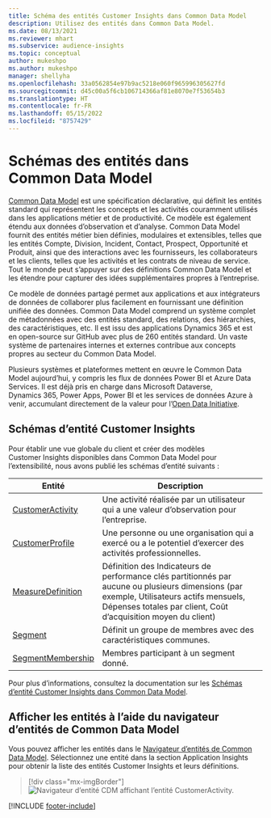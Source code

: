 ```yaml
---
title: Schéma des entités Customer Insights dans Common Data Model
description: Utilisez des entités dans Common Data Model.
ms.date: 08/13/2021
ms.reviewer: mhart
ms.subservice: audience-insights
ms.topic: conceptual
author: mukeshpo
ms.author: mukeshpo
manager: shellyha
ms.openlocfilehash: 33a0562854e97b9ac5218e060f965996305627fd
ms.sourcegitcommit: d45c00a5f6cb106714366af81e8070e7f53654b3
ms.translationtype: HT
ms.contentlocale: fr-FR
ms.lasthandoff: 05/15/2022
ms.locfileid: "8757429"
---
```

# <a name="entity-schemas-in-common-data-model"></a>Schémas des entités dans Common Data Model



[Common Data Model](/common-data-model/) est une spécification déclarative, qui définit les entités standard qui représentent les concepts et les activités couramment utilisés dans les applications métier et de productivité. Ce modèle est également étendu aux données d’observation et d’analyse. Common Data Model fournit des entités métier bien définies, modulaires et extensibles, telles que les entités Compte, Division, Incident, Contact, Prospect, Opportunité et Produit, ainsi que des interactions avec les fournisseurs, les collaborateurs et les clients, telles que les activités et les contrats de niveau de service. Tout le monde peut s’appuyer sur des définitions Common Data Model et les étendre pour capturer des idées supplémentaires propres à l’entreprise.

Ce modèle de données partagé permet aux applications et aux intégrateurs de données de collaborer plus facilement en fournissant une définition unifiée des données. Common Data Model comprend un système complet de métadonnées avec des entités standard, des relations, des hiérarchies, des caractéristiques, etc. Il est issu des applications Dynamics 365 et est en open-source sur GitHub avec plus de 260 entités standard. Un vaste système de partenaires internes et externes contribue aux concepts propres au secteur du Common Data Model.

Plusieurs systèmes et plateformes mettent en œuvre le Common Data Model aujourd’hui, y compris les flux de données Power BI et Azure Data Services. Il est déjà pris en charge dans Microsoft Dataverse, Dynamics 365, Power Apps, Power BI et les services de données Azure à venir, accumulant directement de la valeur pour l’[Open Data Initiative](https://dynamics.microsoft.com/en-us/open-data-initiative/).

## <a name="customer-insights-entity-schemas"></a>Schémas d’entité Customer Insights

Pour établir une vue globale du client et créer des modèles Customer Insights disponibles dans Common Data Model pour l’extensibilité, nous avons publié les schémas d’entité suivants :

| Entité | Description |
|---------|---------|
|[CustomerActivity](/common-data-model/schema/core/applicationcommon/foundationcommon/crmcommon/solutions/customerinsights/customeractivity) | Une activité réalisée par un utilisateur qui a une valeur d’observation pour l’entreprise. |
|[CustomerProfile](/common-data-model/schema/core/applicationcommon/foundationcommon/crmcommon/solutions/customerinsights/customerprofile) | Une personne ou une organisation qui a exercé ou a le potentiel d’exercer des activités professionnelles. |
|[MeasureDefinition](/common-data-model/schema/core/applicationcommon/foundationcommon/crmcommon/solutions/customerinsights/measuredefinition) | Définition des Indicateurs de performance clés partitionnés par aucune ou plusieurs dimensions (par exemple, Utilisateurs actifs mensuels, Dépenses totales par client, Coût d’acquisition moyen du client) |
|[Segment](/common-data-model/schema/core/applicationcommon/foundationcommon/crmcommon/solutions/customerinsights/segment) | Définit un groupe de membres avec des caractéristiques communes. |
|[SegmentMembership](/common-data-model/schema/core/applicationcommon/foundationcommon/crmcommon/solutions/customerinsights/segmentmembership) | Membres participant à un segment donné. |

Pour plus d’informations, consultez la documentation sur les [Schémas d’entité Customer Insights dans Common Data Model](/common-data-model/schema/core/applicationcommon/foundationcommon/crmcommon/solutions/customerinsights/overview).

## <a name="view-entities-using-the-common-data-model-entity-navigator"></a>Afficher les entités à l’aide du navigateur d’entités de Common Data Model

Vous pouvez afficher les entités dans le [Navigateur d’entités de Common Data Model](https://microsoft.github.io/CDM/). Sélectionnez une entité dans la section Application Insights pour obtenir la liste des entités Customer Insights et leurs définitions.
> [!div class="mx-imgBorder"]
> ![Navigateur d’entité CDM affichant l’entité CustomerActivity.](media/CDM-entity-navigator.png "Navigateur d’entité CDM affichant l’entité CustomerActivity")


[!INCLUDE [footer-include](includes/footer-banner.md)]
